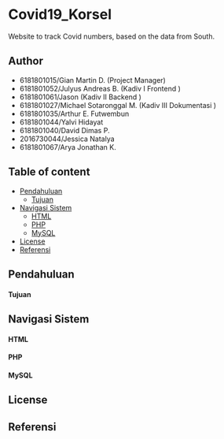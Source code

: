 # Covid19_Korsel
Website to track Covid numbers, based on the data from South.

## Author
- 6181801015/Gian Martin D. 		(Project Manager)
- 6181801052/Julyus Andreas B. 		(Kadiv I Frontend )
- 6181801061/Jason 					(Kadiv II Backend )
- 6181801027/Michael Sotaronggal M. (Kadiv III Dokumentasi )
- 6181801035/Arthur E. Futwembun 
- 6181801044/Yalvi Hidayat 
- 6181801040/David Dimas P. 
- 2016730044/Jessica Natalya
- 6181801067/Arya Jonathan K.

## Table of content
- [Pendahuluan](#Pendahuluan)
    - [Tujuan](#Tujuan)
- [Navigasi Sistem](#Navigasi)
    - [HTML](#HTML)
    - [PHP](#PHP)
    - [MySQL](#mySQL)
- [License](#license)
- [Referensi](#referensi)

## Pendahuluan

#### Tujuan

## Navigasi Sistem

#### HTML

#### PHP

#### MySQL

## License

## Referensi


